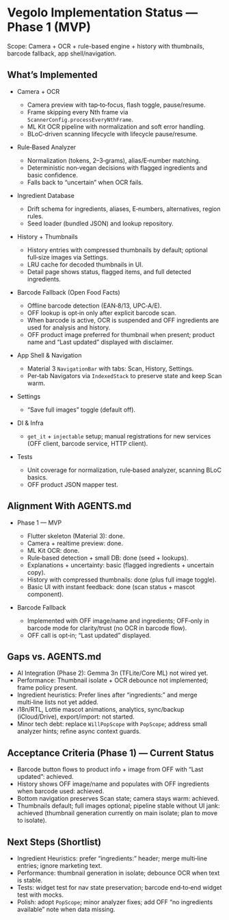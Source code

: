 # Vegolo Implementation Status — Phase 1 (MVP)

Scope: Camera + OCR + rule-based engine + history with thumbnails, barcode fallback, app shell/navigation.

## What’s Implemented

- Camera + OCR
  - Camera preview with tap‑to‑focus, flash toggle, pause/resume.
  - Frame skipping every Nth frame via `ScannerConfig.processEveryNthFrame`.
  - ML Kit OCR pipeline with normalization and soft error handling.
  - BLoC‑driven scanning lifecycle with lifecycle pause/resume.

- Rule‑Based Analyzer
  - Normalization (tokens, 2–3‑grams), alias/E‑number matching.
  - Deterministic non‑vegan decisions with flagged ingredients and basic confidence.
  - Falls back to “uncertain” when OCR fails.

- Ingredient Database
  - Drift schema for ingredients, aliases, E‑numbers, alternatives, region rules.
  - Seed loader (bundled JSON) and lookup repository.

- History + Thumbnails
  - History entries with compressed thumbnails by default; optional full‑size images via Settings.
  - LRU cache for decoded thumbnails in UI.
  - Detail page shows status, flagged items, and full detected ingredients.

- Barcode Fallback (Open Food Facts)
  - Offline barcode detection (EAN‑8/13, UPC‑A/E).
  - OFF lookup is opt‑in only after explicit barcode scan.
  - When barcode is active, OCR is suspended and OFF ingredients are used for analysis and history.
  - OFF product image preferred for thumbnail when present; product name and “Last updated” displayed with disclaimer.

- App Shell & Navigation
  - Material 3 `NavigationBar` with tabs: Scan, History, Settings.
  - Per‑tab Navigators via `IndexedStack` to preserve state and keep Scan warm.

- Settings
  - “Save full images” toggle (default off).

- DI & Infra
  - `get_it` + `injectable` setup; manual registrations for new services (OFF client, barcode service, HTTP client).

- Tests
  - Unit coverage for normalization, rule‑based analyzer, scanning BLoC basics.
  - OFF product JSON mapper test.

## Alignment With AGENTS.md

- Phase 1 — MVP
  - Flutter skeleton (Material 3): done.
  - Camera + realtime preview: done.
  - ML Kit OCR: done.
  - Rule‑based detection + small DB: done (seed + lookups).
  - Explanations + uncertainty: basic (flagged ingredients + uncertain copy).
  - History with compressed thumbnails: done (plus full image toggle).
  - Basic UI with instant feedback: done (scan status + mascot component).

- Barcode Fallback
  - Implemented with OFF image/name and ingredients; OFF‑only in barcode mode for clarity/trust (no OCR in barcode flow).
  - OFF call is opt‑in; “Last updated” displayed.

## Gaps vs. AGENTS.md

- AI Integration (Phase 2): Gemma 3n (TFLite/Core ML) not wired yet.
- Performance: Thumbnail isolate + OCR debounce not implemented; frame policy present.
- Ingredient heuristics: Prefer lines after “ingredients:” and merge multi‑line lists not yet added.
- i18n/RTL, Lottie mascot animations, analytics, sync/backup (iCloud/Drive), export/import: not started.
- Minor tech debt: replace `WillPopScope` with `PopScope`; address small analyzer hints; refine async context guards.

## Acceptance Criteria (Phase 1) — Current Status

- Barcode button flows to product info + image from OFF with “Last updated”: achieved.
- History shows OFF image/name and populates with OFF ingredients when barcode used: achieved.
- Bottom navigation preserves Scan state; camera stays warm: achieved.
- Thumbnails default; full images optional; pipeline stable without UI jank: achieved (thumbnail generation currently on main isolate; plan to move to isolate).

## Next Steps (Shortlist)

- Ingredient Heuristics: prefer “ingredients:” header; merge multi‑line entries; ignore marketing text.
- Performance: thumbnail generation in isolate; debounce OCR when text is stable.
- Tests: widget test for nav state preservation; barcode end‑to‑end widget test with mocks.
- Polish: adopt `PopScope`; minor analyzer fixes; add OFF “no ingredients available” note when data missing.

